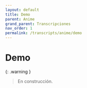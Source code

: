 ```yaml
---
layout: default
title: Demo
parent: Anime
grand_parent: Transcripciones
nav_order: 1
permalink: /transcripts/anime/demo
---
```


# Demo

{: .warning }
> En construcción.